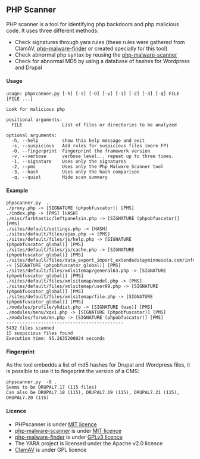 ## PHP Scanner

PHP scanner is a tool for identifying php backdoors and php malicious code. It uses three different methods:
* Check signatures through yara rules (these rules were gathered from ClamAV, [php-malware-finder](https://github.com/nbs-system/php-malware-finder) or created specially for this tool)
* Check abnormal php syntax by reusing the [php-malware-scanner](https://github.com/planet-work/php-malware-scanner)
* Check for abnormal MD5 by using a database of hashes for Wordpress and Drupal

#### Usage

```
usage: phpscanner.py [-h] [-s] [-O] [-v] [-1] [-2] [-3] [-q] FILE [FILE ...]

Look for malicious php

positional arguments:
  FILE               List of files or directories to be analyzed

optional arguments:
  -h, --help         show this help message and exit
  -s, --suspicious   Add rules for suspicious files (more FP)
  -O, --fingerprint  Fingerprint the framework version
  -v, --verbose      verbose level... repeat up to three times.
  -1, --signature    Uses only the signatures
  -2, --pms          Uses only the Php Malware Scanner tool
  -3, --hash         Uses only the hash comparison
  -q, --quiet        Hide scan summary

```

#### Example

```
phpscanner.py  .  
./proxy.php -> [SIGNATURE (phpobfuscator)] [PMS] 
./index.php -> [PMS] [HASH]
./misc/farbtastic/leftpanelsin.php -> [SIGNATURE (phpobfuscator)] [PMS] 
./sites/default/settings.php -> [HASH]
./sites/default/files/ajax.php -> [PMS] 
./sites/default/files/js/help.php -> [SIGNATURE (phpobfuscator_global)] [PMS] 
./sites/default/files/js/cache.php -> [SIGNATURE (phpobfuscator_global)] [PMS] 
./sites/default/files/data_export_import_extendedstayminnesota.com/info45.php -> [SIGNATURE (phpobfuscator_global)] [PMS] 
./sites/default/files/xmlsitemap/general63.php -> [SIGNATURE (phpobfuscator_global)] [PMS] 
./sites/default/files/xmlsitemap/model.php -> [PMS] 
./sites/default/files/xmlsitemap/user99.php -> [SIGNATURE (phpobfuscator_global)] [PMS] 
./sites/default/files/xmlsitemap/file.php -> [SIGNATURE (phpobfuscator_global)] [PMS] 
./modules/profile/ykdizt.php -> [SIGNATURE (wso)] [PMS] 
./modules/menu/xqxi.php -> [SIGNATURE (phpobfuscator)] [PMS] 
./modules/forum/mn.php -> [SIGNATURE (phpobfuscator)] [PMS] 
--------------------------------------------
5432 files scanned
15 suspicious files found
Execution time: 95.2635200024 seconds
```

#### Fingerprint

As the tool embedds a list of md5 hashes for Drupal and Wordpress files, it is possible to use it to fingeprint the version of a CMS:
```
phpscanner.py  -O .
Seems to be DRUPAL7.17 (115 files)
Can also be DRUPAL7.18 (115), DRUPAL7.19 (115), DRUPAL7.21 (115), DRUPAL7.20 (115)
```

#### Licence

* PHPscanner is under [MIT licence](https://github.com/Te-k/phpscanner/blob/master/LICENSE)
* [php-malware-scanner](https://github.com/planet-work/php-malware-scanner/) is under [MIT licence](https://github.com/planet-work/php-malware-scanner/blob/master/LICENSE)
* [php-malware-finder](https://github.com/nbs-system/php-malware-finder/) is under [GPLv3 licence](https://github.com/nbs-system/php-malware-finder/blob/master/php-malware-finder/LICENSE)
* The YARA project is licensed under the Apache v2.0 licence
* [ClamAV](https://www.clamav.net/) is under GPL licence
